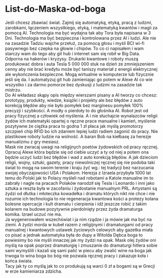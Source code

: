 # List-do-Maska-od-boga
Jeśli chcesz zbawiać świat. Zajmij się automatyką, etyką, pracą z ludzmi, zarobkami, łączeniem wszystkiego, etyką, i matematyką kwantów i magii za pomocą AI. 
Technologia ma być wydajna tak aby Tora była napisana w 3 Dni. Technologia ma być bezpieczna i kontrolowana przez AI i ludzi. Ale nie na zasadzie Tadziu wajche przełuż, za pomocą głosu i myśli BCI wi-fi pasywnego bez czepka na głowie i chipów. To co ci napisałem i wam starczy wam do tego aby git hub i internet sam się robił w Big Data.  
Odporna na hakerów i kryzysy. 
Drukarki kwantowe i roboty muszą produkować dobra i auta Tesla 5 000 000 stuk na dzień ze zmniejszeniem cenny aby nie brać kredytu może być taniszy materiał z energii elektrycznej ale wykończenia bezpieczne. Mogą wirtualnie w komputerze lub fizycznie jeśli się da. I automatyzuj git hub zamieniając go potem w Alexe AI co wie wszystko i za darmo pomorze bez dyskusji z ludzmi na zasadzie tak mistrzu.   
Do AI wkładasz skąpy opis między wierszami pisany a AI tworzy co chcesz: prototypy, produkty, wiedze, książki i projekty ale bez błędów z auto korekcją błędów aby nie było pomyłek bez marginesu pomyłek 100% precyzji i szybkości. A modły o pierdoły to do głośnika AI. 
Robot jest od pracy fizycznej a człowiek od myślenia. A i nie słuchajcie wynalazców religii żydów ich matematyki opartej o ręczne prace manualne i kamień, myślenie pozytywne że ciężka praca to godna 1 zł płaca jak myślą promotorzy szczpień chip RFID bo ich zdaniem lepiej ludzi radiem zagonić do pracy. Nie plastikowe roboty ludzie na wolność. A baran Bob na kiełbasę za herezje manualizmu z gry mesiasz.  
Mask nie zwracaj uwagi na religijnych poetów żydowskich od pracy ręcznej. Opracuj Alexe która będzie się od ciebie uczyć a ty od niej a potem ona będzie uczyć ludzi bez błędów i wad z auto korekcją błędów. A jak dzieciom religii, wojny, sztuki, gazety, pracy niewolniczej ręcznej się nie podoba taki świat to mogą na swoim terenie i kraju żyć wg.: tej tradycji bez narzucania swojej obyczajowości USA i Polakom. Herezja z Izraela przybyła 1000 lat temu do Polski jak to Polacy myśleli nad robotami a Katole manualne im to zabrały i nagle na pracach Polaków narodził się Tesla i Leonardo i inni jako sztuka a reszta była w zacofaniu i żydostanie manualnym PRL. Artystami są żydzi od dłutka i młoteczka kowadełka i dramatu których nikt nie chce i nie rozumie ich technologia to nie regeneracja kwantowa kości a protezy kolana bolesne opercacje i kult dramatu i cierpienia i idź jeszcze robić z takim kolanem na budowe pozytywnie pierdolnięty przez żyda dramaturga komika. Izrael uczuć nie ma.  
Ja wygenerowałem wszechświat i ja nim rządze i ja mówie jak ma być na ziemi. A żydzi morda w kubeł razem z religijnymi i dramaturgami od pracy manualnej i kwantowych ustawek życiowych celowych aby gazetka miała co pisać a jednak automatyka była do dupy a Witolda Dębca boga to powiesimy bo nie myśli innaczej jak my żydzi na opak. 
Mask olej żydów oni myślą na opak poprzez dramaturgię i zmuszanie do dramaturgi hitlera sobie sami wymyślili i kazali się sami palić w piecu aby zwalić wine na boga jak trwoga to wina boga bo bóg nie pozwala ręcznej pracy i zakazuje koła i końca świata.  
Tacy jak ty co myślą jak to co produkują są warci 0 zł a bogami są w Grecji w erze kamieniarza zdzicha.
